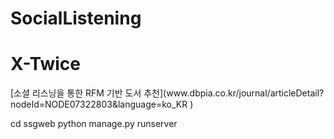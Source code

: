 # SocialListening
# X-Twice
<Link>
[소셜 리스닝을 통한 RFM 기반 도서 추천](www.dbpia.co.kr/journal/articleDetail?nodeId=NODE07322803&language=ko_KR
)


cd ssgweb
python manage.py runserver


